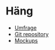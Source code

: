# Häng
- [Umfrage](http://umfrage.haeng.me)
- [Git repository](http://git.haeng.me)
- [Mockups](http://mockup.haeng.me)
